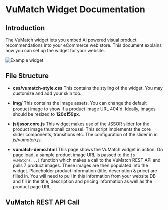 VuMatch Widget Documentation
==============

## Introduction
The VuMatch widget lets you embed AI powered visual product recommendations into your eCommerce web store. This document explains how you can set up the widget for your website.

![Example widget](http://i.imgur.com/Hpz3R1k.gif)

## File Structure

*    **css/vumatch-style.css**
This contains the styling of the widget. You may customize and add your skin too.

*    **img/**
This contains the image assets. You can change the default product image to show if a product image URL 404'd. Ideally, images should be resized to **120x159px**.

*    **js/jssor.core.js**
This widget makes use of the JSSOR slider for the product image thumbnail carousel. This script implements the core slider components, transitions etc. The configuration of the slider in in *js/vumatch.js*.

*    **vumatch-demo.html**
This page shows the VuMatch widget in action. On page load, a sample product image URL is passed to the ```js vuMatch(...)``` function which makes a call to the VuMatch REST API and pulls 7 product images. These images are then populated into the widget. Placeholder product information (title, description & price) are filled in. You will need to pull in this information from your website DB and fill in the title, description and pricing information as well as the product page URL.

## VuMatch REST API Call


